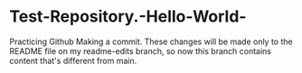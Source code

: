 # Test-Repository.-Hello-World-
Practicing Github
Making a commit. These changes will be made only to the README file on my readme-edits branch, so now this branch contains content that's different from main.

